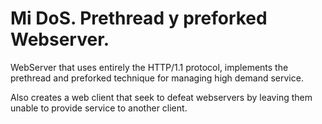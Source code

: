 # Mi DoS. Prethread y preforked Webserver. 
WebServer that uses entirely the HTTP/1.1 protocol, implements the prethread and preforked technique for managing high demand service.  

Also creates a web client that seek to defeat webservers by leaving them unable to provide service to another client.
